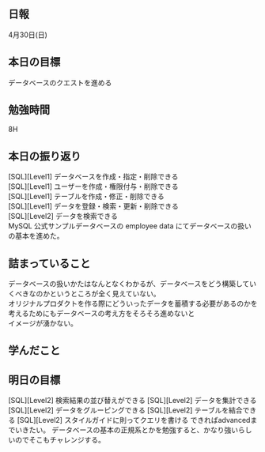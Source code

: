 ## 日報
4月30日(日)

## 本日の目標
データベースのクエストを進める

## 勉強時間
8H

## 本日の振り返り
[SQL][Level1] データベースを作成・指定・削除できる  
[SQL][Level1] ユーザーを作成・権限付与・削除できる  
[SQL][Level1] テーブルを作成・修正・削除できる  
[SQL][Level1] データを登録・検索・更新・削除できる  
[SQL][Level2] データを検索できる  
MySQL 公式サンプルデータベースの employee data にてデータベースの扱いの基本を進めた。  

## 詰まっていること
データベースの扱いかたはなんとなくわかるが、データベースをどう構築していくべきなのかというところが全く見えていない。  
オリジナルプロダクトを作る際にどういったデータを蓄積する必要があるのかを考えるためにもデータベースの考え方をそろそろ進めないと  
イメージが湧かない。

## 学んだこと

## 明日の目標
[SQL][Level2] 検索結果の並び替えができる
[SQL][Level2] データを集計できる
[SQL][Level2] データをグルーピングできる
[SQL][Level2] テーブルを結合できる
[SQL][Level2] スタイルガイドに則ってクエリを書ける
できればadvancedまでいきたい。
データベースの基本の正規系とかを勉強すると、かなり強いらしいのでそこもチャレンジする。
